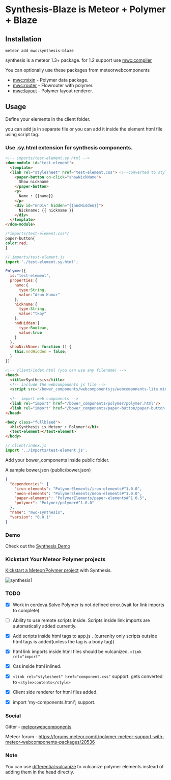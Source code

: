# Synthesis-Blaze is Meteor + Polymer + Blaze


## Installation

`meteor add mwc:synthesis-blaze`

synthesis is a meteor 1.3+ package. for 1.2 support use [mwc:compiler](https://github.com/meteorwebcomponents/compiler)

You can optionally use these packages from meteorwebcomponents

* [mwc:mixin](https://github.com/meteorwebcomponents/mixin) -  Polymer data package.
* [mwc:router](https://github.com/meteorwebcomponents/router) - Flowrouter with polymer.
* [mwc:layout](https://github.com/meteorwebcomponents/layout) - Polymer layout renderer.


## Usage

Define your elements in the client folder.

you can add js in separate file or you can add it inside the element html file using script tag.

### Use .sy.html extension for synthesis components.

```html
<!-- imports/test-element.sy.html -->
<dom-module id="test-element">
  <template>
  <link rel="stylesheet" href="test-element.css"> <!--converted to style tag-->
    <paper-button on-click="showNickName">
      Show nickname
    </paper-button>
    <p>
      Name : {{name}}
    </p>
    <div id="nnDiv" hidden="{{nndHidden}}">
      Nickname: {{ nickname }}
    </div>
  </template>
</dom-module>
```
```css
/*imports/test-element.css*/
paper-button{
color:red;
}
```
```js
// imports/test-element.js
import './test-element.sy.html';

Polymer({
  is:"test-element",
  properties:{
    name:{
      type:String,
      value:"Arun Kumar"
    },
    nickname:{
      type:String,
      value:"tkay"
    },
    nndHidden:{
      type:Boolean,
      value:true
    }
  },
  showNickName: function () {
    this.nndHidden = false;
  }
})


```

```html
<!-- client/index.html (you can use any filename) -->
<head>
  <title>Synthesis</title>
  <!-- include the webcomponents js file -->
  <script src="/bower_components/webcomponentsjs/webcomponents-lite.min.js"></script>
  
  <!-- import web components -->
  <link rel="import" href="/bower_components/polymer/polymer.html"/>
  <link rel="import" href="/bower_components/paper-button/paper-button.html"/>
</head>

<body class="fullbleed">
  <h1>Synthesis is Meteor + Polymer!</h1>
  <test-element></test-element>
</body>
```
```js
// client/index.js
import '../imports/test-element.js';

```

Add your bower_components inside public folder.

A sample bower.json (public/bower.json)

```json
{
  "dependencies": {
    "iron-elements": "PolymerElements/iron-elements#^1.0.0",
    "neon-elements": "PolymerElements/neon-elements#^1.0.0",
    "paper-elements": "PolymerElements/paper-elements#^1.0.5",
    "polymer": "Polymer/polymer#^1.0.0"
  },
  "name": "mwc-synthesis",
  "version": "0.0.1"
}
```


### Demo
Check out the [Synthesis Demo](https://github.com/meteorwebcomponents/synthesis-demo)

### Kickstart Your Meteor Polymer projects
[Kickstart a Meteor/Polymer project](https://github.com/aruntk/kickstart-meteor-polymer) with Synthesis.

![synthesis1](https://cloud.githubusercontent.com/assets/6007432/14216652/9da7131a-f867-11e5-9f84-6dd75d60dd45.gif)

### TODO
- [x] Work in cordova.Solve Polymer is not defined error.(wait for link imports to complete)
- [ ] Ability to use remote scripts inside. Scripts inside link imports are automatically added currently.
- [x] Add scripts inside html tags to app.js . (currenlty only scripts outside html tags is added(unless the tag is a body tag))
- [x] html link imports inside html files should be vulcanized. `<link rel="import"`
- [x] Css inside html inlined.
- [x] `<link rel="stylesheet" href="component.css"` support. gets converted to `<style>contents</style>`
- [x] Client side renderer for html files added.
- [x] import 'my-components.html'; support.


### Social

Gitter - [meteorwebcomponents](https://gitter.im/aruntk/meteorwebcomponents?utm_source=share-link&utm_medium=link&utm_campaign=share-link)

Meteor forum - https://forums.meteor.com/t/polymer-meteor-support-with-meteor-webcomponents-packages/20536


### Note

You can use [differential:vulcanize](https://atmospherejs.com/differential/vulcanize) to vulcanize polymer elements instead of adding them in the head directly.


